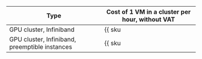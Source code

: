| Type | Cost of 1 VM in a cluster per hour, without VAT |
--- | ---
| GPU cluster, Infiniband | {{ sku|USD|compute.vm.gpu.infiniband.ic|string }} |
| GPU cluster, Infiniband, preemptible instances | {{ sku|USD|compute.vm.gpu.infiniband.ic.preemptible|string }} |